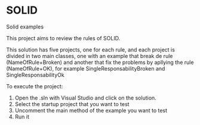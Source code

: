 # SOLID
Solid examples

This project aims to review the rules of SOLID.

This solution has five projects, one for each rule, and each project is divided in two main classes, one with an example that break de rule (NameOfRule+Broken)
and another that fix the problems by apllying the rule (NameOfRule+OK), for example SingleResponsabilityBroken and SingleResponsabilityOk

To execute the project: 
1. Open the .sln with Visual Studio and click on the solution.
2. Select the startup project that you want to test
3. Uncomment the main method of the example you want to test
4. Run it

